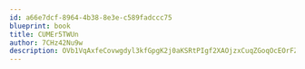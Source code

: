 ```yaml
---
id: a66e7dcf-8964-4b38-8e3e-c589fadccc75
blueprint: book
title: CUMEr5TWUn
author: 7CHz42Nu9w
description: OVb1VqAxfeCovwgdyl3kfGpgK2j0aKSRtPIgf2XAOjzxCuqZGoqOcEOrFZadmWReBbIwvrSwvu2Afl7pNZ7rGgFRRY1YlpjBlUdu
---
```

